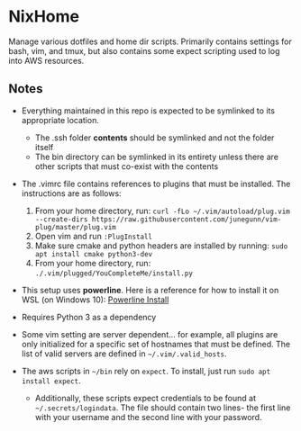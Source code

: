# NixHome
 Manage various dotfiles and home dir scripts. Primarily contains settings for bash, vim, and tmux, but also contains some expect scripting used to log into AWS resources.

## Notes

* Everything maintained in this repo is expected to be symlinked to its appropriate location.
    * The .ssh folder **contents** should be symlinked and not the folder itself
    * The bin directory can be symlinked in its entirety unless there are other scripts that must co-exist with the contents
* The .vimrc file contains references to plugins that must be installed. The instructions are as follows:

    1. From your home directory, run: `curl -fLo ~/.vim/autoload/plug.vim --create-dirs https://raw.githubusercontent.com/junegunn/vim-plug/master/plug.vim`
    1. Open vim and run `:PlugInstall`
    1. Make sure cmake and python headers are installed by running: `sudo apt install cmake python3-dev`
    1. From your home directory, run: `./.vim/plugged/YouCompleteMe/install.py`
* This setup uses **powerline**. Here is a reference for how to install it on WSL (on Windows 10): [Powerline Install](https://devpro.media/install-powerline-windows)
* Requires Python 3 as a dependency
* Some vim setting are server dependent... for example, all plugins are only initialized for a specific set of hostnames that must be defined. The list of valid servers are defined in `~/.vim/.valid_hosts`.
* The aws scripts in `~/bin` rely on `expect`. To install, just run `sudo apt install expect`.
    * Additionally, these scripts expect credentials to be found at `~/.secrets/logindata`. The file should contain two lines- the first line with your username and the second line with your password.
